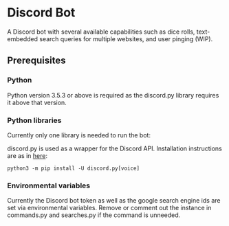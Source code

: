 # Discord Bot

A Discord bot with several available capabilities such as dice rolls, text-embedded search queries for multiple websites, and user pinging (WIP).

## Prerequisites

### Python

Python version 3.5.3 or above is required as the discord.py library requires it above that version.

### Python libraries

Currently only one library is needed to run the bot:

discord.py is used as a wrapper for the Discord API. Installation instructions are as in [here](https://pypi.org/project/discord.py/):

```
python3 -m pip install -U discord.py[voice]
```

### Environmental variables

Currently the Discord bot token as well as the google search engine ids are set via environmental variables. Remove or comment out the instance in commands.py and searches.py if the command is unneeded.
